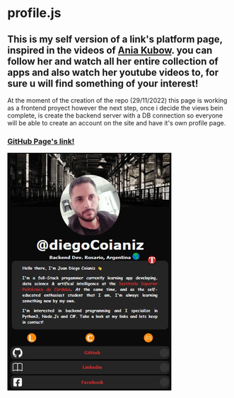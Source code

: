# profile.js

## This is my self version of a link's platform page, inspired in the videos of [Ania Kubow](https://github.com/kubowania). you can follow her and watch all her entire collection of apps and also watch her youtube videos to, for sure u will find something of your interest!

At the moment of the creation of the repo (29/11/2022) this page is working as a frontend proyect however the next step, once i decide the views bein complete, is create the backend server with a DB connection so everyone will be able to create an account on the site and have it's own profile page.

### [GitHub Page's link!](https://diegocoianiz.github.io/index.html)

![profile](https://github.com/diegoCoianiz/diegoCoianiz.github.io/blob/main/img/IndexPortofolio.jpg)
